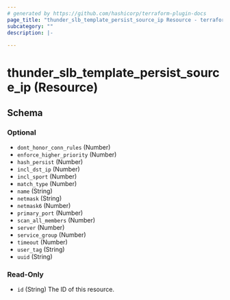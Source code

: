 ```yaml
---
# generated by https://github.com/hashicorp/terraform-plugin-docs
page_title: "thunder_slb_template_persist_source_ip Resource - terraform-provider-thunder"
subcategory: ""
description: |-
  
---
```


# thunder_slb_template_persist_source_ip (Resource)





<!-- schema generated by tfplugindocs -->
## Schema

### Optional

- `dont_honor_conn_rules` (Number)
- `enforce_higher_priority` (Number)
- `hash_persist` (Number)
- `incl_dst_ip` (Number)
- `incl_sport` (Number)
- `match_type` (Number)
- `name` (String)
- `netmask` (String)
- `netmask6` (Number)
- `primary_port` (Number)
- `scan_all_members` (Number)
- `server` (Number)
- `service_group` (Number)
- `timeout` (Number)
- `user_tag` (String)
- `uuid` (String)

### Read-Only

- `id` (String) The ID of this resource.


